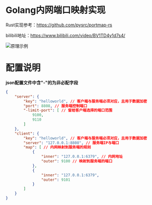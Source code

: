 # Golang内网端口映射实现

Rust实现参考：https://github.com/pysrc/portmap-rs

bilibili地址：https://www.bilibili.com/video/BV1TD4y1d7s4/

![原理示例](原理示例.png)

# 配置说明

**json配置文件中含"-"的为非必配字段**


```json
{
    "server": {
        "key": "helloworld", // 客户端与服务端必须对应，且用于数据加密
        "port": 8808, // 服务端控制端口
        "-limit-port": [ // 留给客户端选择的端口范围
            9100,
            9110
        ]
    },
    "client": {
        "key": "helloworld", // 客户端与服务端必须对应，且用于数据加密
        "server": "127.0.0.1:8808", // 服务端IP与端口
        "map": [ // 内网映射到服务端的规则
            {
                "inner": "127.0.0.1:6379", // 内网地址
                "outer": 9100 // 映射到服务端的端口
            },
            {
                "inner": "127.0.0.1:6379",
                "outer": 9101
            }
        ]
    }
}

```
